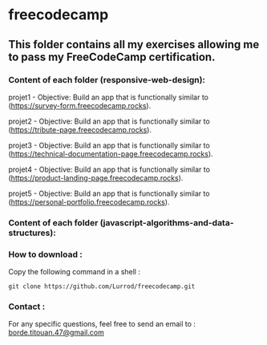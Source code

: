 # freecodecamp


## This folder contains all my exercises allowing me to pass my FreeCodeCamp certification.


### Content of each folder (responsive-web-design):


projet1 - Objective: Build an app that is functionally similar to (https://survey-form.freecodecamp.rocks).

projet2 - Objective: Build an app that is functionally similar to (https://tribute-page.freecodecamp.rocks).

projet3 - Objective: Build an app that is functionally similar to (https://technical-documentation-page.freecodecamp.rocks).

projet4 - Objective: Build an app that is functionally similar to (https://product-landing-page.freecodecamp.rocks).

projet5 - Objective: Build an app that is functionally similar to (https://personal-portfolio.freecodecamp.rocks).


### Content of each folder (javascript-algorithms-and-data-structures):



### How to download :

Copy the following command in a shell :

```
git clone https://github.com/Lurrod/freecodecamp.git
```

### Contact :

For any specific questions, feel free to send an email to : [borde.titouan.47@gmail.com](mailto:borde.titouan.47@gmail.com)
